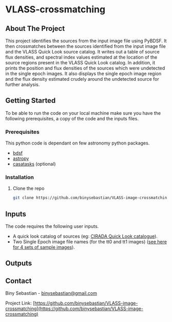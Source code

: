 # VLASS-crossmatching



<!-- ABOUT THE PROJECT -->
## About The Project

This project identifies the sources from the input image file using PyBDSF. It then crossmatches between the sources identified from the input image file and the VLASS Quick Look source catalog. It writes out a table of source flux densities, and spectral index values estimated at the location of the source regions present in the VLASS Quick Look catalog. In addition, it prints the position and flux densities of the sources which were undetected in the single epoch images. It also displays the single epoch image region and the flux density estimated crudely around the undetected source for further analysis.




<!-- GETTING STARTED -->
## Getting Started
To be able to run the code on your local machine make sure you have the following prerequisites, a copy of the code and the inputs files.

### Prerequisites

This python code is dependant on few astronomy python packages.
* [bdsf](https://www.astron.nl/citt/pybdsf/)
* [astropy](https://www.astropy.org/)
* [casatasks](https://casadocs.readthedocs.io/en/stable/notebooks/usingcasa.html#Modular-Installation-of-CASA-6) (optional)
  

### Installation

1. Clone the repo
   ```sh
   git clone https://github.com/binysebastian/VLASS-image-crossmatching
   ```

<!-- USAGE EXAMPLES -->
## Inputs

The code requires the following user inputs.
* A quick look catalog of sources (eg: [CIRADA Quick Look catalogue](https://www.cadc-ccda.hia-iha.nrc-cnrc.gc.ca/files/vault/cirada/continuum/VLASS_QL_comp_catalogues_yg/VLASS1QLCIR_v1/CIRADA_VLASS1QL_table2_hosts.csv.gz)).
* Two Single Epoch image file names (for the tt0 and tt1 images) ([see here for 4 sets of sample images](https://ws.cadc-ccda.hia-iha.nrc-cnrc.gc.ca/files/vault/cirada/catalogues/github_files/testdata.tar)).


## Outputs





<!-- CONTACT -->
## Contact

Biny Sebastian - binysebastian@gmail.com

Project Link: [https://github.com/binysebastian/VLASS-image-crossmatching](https://github.com/binysebastian/VLASS-image-crossmatching)



